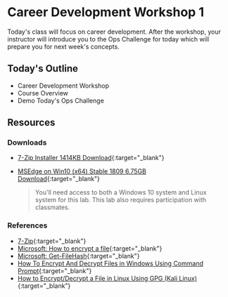 # Career Development Workshop 1

Today's class will focus on career development. After the workshop, your instructor will introduce you to the Ops Challenge for today which will prepare you for next week's concepts.

## Today's Outline

- Career Development Workshop
- Course Overview
- Demo Today's Ops Challenge

## Resources

### Downloads

- [7-Zip Installer 1414KB Download](https://www.7-zip.org/download.html){:target="_blank"}
- [MSEdge on Win10 (x64) Stable 1809 6.75GB Download](https://developer.microsoft.com/en-us/microsoft-edge/tools/vms/){:target="_blank"}

  > You'll need access to both a Windows 10 system and Linux system for this lab. This lab also requires participation with classmates.

### References

- [7-Zip](https://www.7-zip.org/){:target="_blank"}
- [Microsoft: How to encrypt a file](https://support.microsoft.com/en-us/help/4026312/windows-10-how-to-encrypt-a-file){:target="_blank"}
- [Microsoft: Get-FileHash](https://docs.microsoft.com/en-us/powershell/module/microsoft.powershell.utility/get-filehash?view=powershell-7){:target="_blank"}
- [How To Encrypt And Decrypt Files in Windows Using Command Prompt](https://www.techbizy.com/encrypt-decrypt-files-in-windows-using-command-prompt/){:target="_blank"}
- [How to Encrypt/Decrypt a File in Linux Using GPG (Kali Linux)](https://thehacktoday.com/how-to-encrypt-decrypt-a-file-in-linux-using-gpg/){:target="_blank"}
